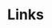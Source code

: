---
title: Links
links:
  - title: GitHub
    description: GitHub is the world's largest software development platform.
    website: https://github.com/malwaremonster
    image: https://github.githubassets.com/images/modules/logos_page/GitHub-Mark.png

  - title: Twitter
    description: Twitter
    website: https://twitter.com/malwaremonster
    image: https://github.githubassets.com/images/modules/logos_page/GitHub-Mark.png
menu:
    main: 
        weight: 4
        params:
            icon: link

comments: false
---